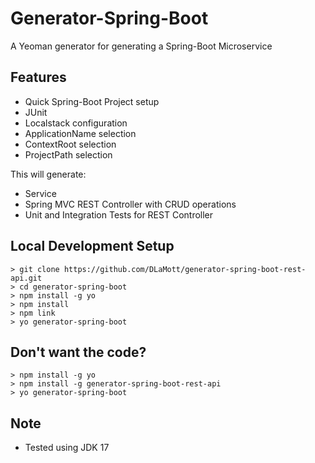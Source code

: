 # Generator-Spring-Boot
A Yeoman generator for generating a Spring-Boot Microservice

## Features

* Quick Spring-Boot Project setup
* JUnit
* Localstack configuration
* ApplicationName selection
* ContextRoot selection
* ProjectPath selection


This will generate:

* Service
* Spring MVC REST Controller with CRUD operations
* Unit and Integration Tests for REST Controller

## Local Development Setup

```
> git clone https://github.com/DLaMott/generator-spring-boot-rest-api.git
> cd generator-spring-boot
> npm install -g yo
> npm install 
> npm link
> yo generator-spring-boot
```

## Don't want the code?

```
> npm install -g yo
> npm install -g generator-spring-boot-rest-api
> yo generator-spring-boot
```

## Note
* Tested using JDK 17